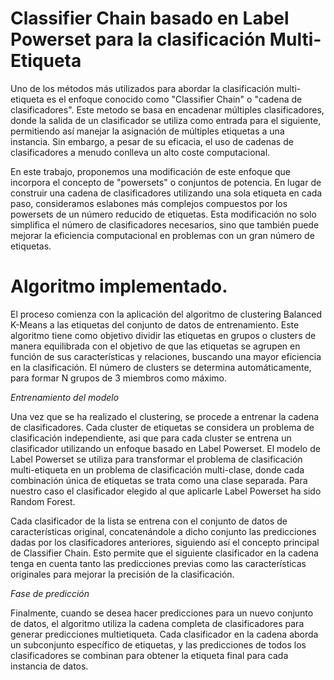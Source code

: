 # Classifier Chain basado en Label Powerset para la clasificación Multi-Etiqueta 

Uno de los métodos más utilizados para abordar la clasificación multi-etiqueta es el
enfoque conocido como "Classifier Chain" o "cadena de clasificadores". Este metodo se
basa en encadenar múltiples clasificadores, donde la salida de un clasificador se utiliza
como entrada para el siguiente, permitiendo así manejar la asignación de múltiples
etiquetas a una instancia. Sin embargo, a pesar de su eficacia, el uso de cadenas de
clasificadores a menudo conlleva un alto coste computacional. 

En este trabajo, proponemos una modificación de este enfoque que incorpora el concepto de
"powersets" o conjuntos de potencia. En lugar de construir una cadena de
clasificadores utilizando una sola etiqueta en cada paso, consideramos eslabones más
complejos compuestos por los powersets de un número reducido de etiquetas. Esta
modificación no solo simplifica el número de clasificadores necesarios, sino que
también puede mejorar la eficiencia computacional en problemas con un gran número
de etiquetas. 

# Algoritmo implementado.

El proceso comienza con la aplicación del algoritmo de clustering Balanced K-Means a
las etiquetas del conjunto de datos de entrenamiento. Este algoritmo tiene como
objetivo dividir las etiquetas en grupos o clusters de manera equilibrada con el objetivo
de que las etiquetas se agrupen en función de sus características y relaciones,
buscando una mayor eficiencia en la clasificación. El número de clusters se determina
automáticamente, para formar N grupos de 3 miembros como máximo.

_Entrenamiento del modelo_

Una vez que se ha realizado el clustering, se procede a entrenar la cadena de
clasificadores. Cada cluster de etiquetas se considera un problema de clasificación
independiente, asi que para cada cluster se entrena un clasificador utilizando un
enfoque basado en Label Powerset. El modelo de Label Powerset se utiliza para
transformar el problema de clasificación multi-etiqueta en un problema de clasificación
multi-clase, donde cada combinación única de etiquetas se trata como una clase
separada. Para nuestro caso el clasificador elegido al que aplicarle Label Powerset ha
sido Random Forest.

Cada clasificador de la lista se entrena con el conjunto de datos de características
original, concatenándole a dicho conjunto las predicciones dadas por los clasificadores
anteriores, siguiendo así el concepto principal de Classifier Chain. Esto permite que el
siguiente clasificador en la cadena tenga en cuenta tanto las predicciones previas como
las características originales para mejorar la precisión de la clasificación.

_Fase de predicción_

Finalmente, cuando se desea hacer predicciones para un nuevo conjunto de datos, el
algoritmo utiliza la cadena completa de clasificadores para generar predicciones multietiqueta. Cada clasificador en la cadena aborda un subconjunto específico de
etiquetas, y las predicciones de todos los clasificadores se combinan para obtener la
etiqueta final para cada instancia de datos. 

